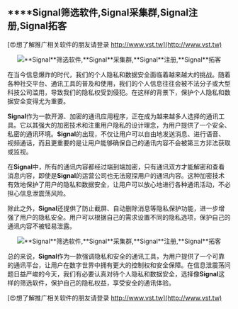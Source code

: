 ## ****Signal**筛选软件,**Signal**采集群,**Signal**注册,**Signal**拓客**

[😍想了解推广相关软件的朋友请登录 http://www.vst.tw](http://www.vst.tw)

 <center><img src="https://vst.tw/MP4/tuiguang/png/7.png" alt="**Signal**筛选软件,**Signal**采集群,**Signal**注册,**Signal**拓客"></center>

在当今信息爆炸的时代，我们的个人隐私和数据安全面临着越来越大的挑战。随着各种社交平台、通讯工具的普及和使用，我们的个人信息往往会被不法分子或大型科技公司滥用，导致我们的隐私权受到侵犯。在这样的背景下，保护个人隐私和数据安全变得尤为重要。

**Signal**作为一款开源、加密的通讯应用程序，正在成为越来越多人选择的通讯工具。它以其强大的加密技术和注重用户隐私的设计理念，为用户提供了一个安全、私密的通讯环境。**Signal**的出现，不仅让用户可以自由地发送消息、进行语音、视频通话，而且更重要的是让用户能够确保自己的通讯内容不会被第三方非法获取或监视。

在**Signal**中，所有的通讯内容都经过端到端加密，只有通讯双方才能解密和查看消息内容，即使是**Signal**的运营公司也无法窥探用户的通讯内容。这种加密技术有效地保护了用户的隐私和数据安全，让用户可以放心地进行各种通讯活动，不必担心信息泄震荡风险。

除此之外，**Signal**还提供了防止截屏、自动删除消息等隐私保护功能，进一步增强了用户的隐私安全。用户可以根据自己的需求设置不同的隐私选项，保护自己的通讯内容不被轻易泄露。

 <center><img src="https://vst.tw/MP4/tuiguang/png/1.png" alt="**Signal**筛选软件,**Signal**采集群,**Signal**注册,**Signal**拓客"></center>

总的来说，**Signal**作为一款强调隐私和安全的通讯工具，为用户提供了一个可靠的通讯平台，让用户在数字世界中拥有更大的控制权和安全保障。在信息泄震荡问题日益严峻的今天，我们有必要认真对待个人隐私和数据安全，选择像**Signal**这样的筛选软件，保护自己的隐私权益，享受安全的通讯体验。

[😍想了解推广相关软件的朋友请登录 http://www.vst.tw](http://www.vst.tw)



